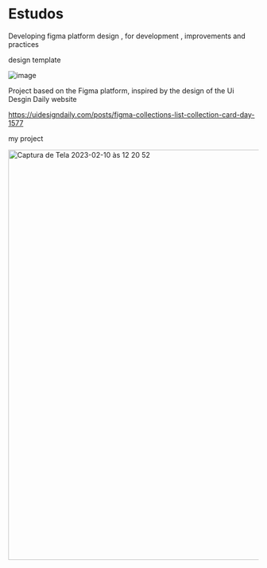 # Estudos

 Developing figma platform design , for development , improvements and practices
 
 design template
 
 ![image](https://user-images.githubusercontent.com/103546259/217844342-cb5909c6-a609-4b7b-862e-84e1238ca136.png)

 
 
Project based on the Figma platform, inspired by the design of the Ui Desgin Daily website

https://uidesigndaily.com/posts/figma-collections-list-collection-card-day-1577

my project  




<img width="824" alt="Captura de Tela 2023-02-10 às 12 20 52" src="https://user-images.githubusercontent.com/103546259/218128756-e1937e0c-b5d8-46bf-872b-b6f8a675775a.png">
